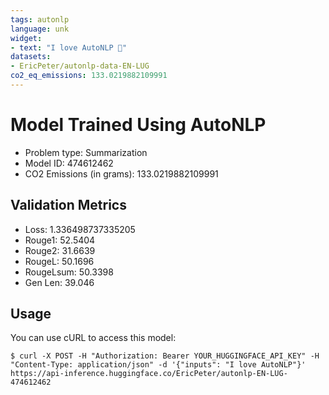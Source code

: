 ```yaml
---
tags: autonlp
language: unk
widget:
- text: "I love AutoNLP 🤗"
datasets:
- EricPeter/autonlp-data-EN-LUG
co2_eq_emissions: 133.0219882109991
---
```


# Model Trained Using AutoNLP

- Problem type: Summarization
- Model ID: 474612462
- CO2 Emissions (in grams): 133.0219882109991

## Validation Metrics

- Loss: 1.336498737335205
- Rouge1: 52.5404
- Rouge2: 31.6639
- RougeL: 50.1696
- RougeLsum: 50.3398
- Gen Len: 39.046

## Usage

You can use cURL to access this model:

```
$ curl -X POST -H "Authorization: Bearer YOUR_HUGGINGFACE_API_KEY" -H "Content-Type: application/json" -d '{"inputs": "I love AutoNLP"}' https://api-inference.huggingface.co/EricPeter/autonlp-EN-LUG-474612462
```